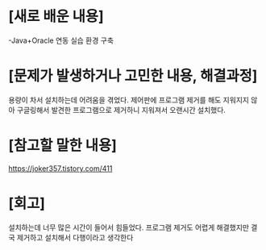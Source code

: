 # [새로 배운 내용]
-Java+Oracle 연동 실습 환경 구축

# [문제가 발생하거나 고민한 내용, 해결과정]
용량이 차서 설치하는데 어려움을 겪었다. 제어판에 프로그램 제거를 해도 지워지지 않아 구글링해서 발견한 프로그램으로 제거하니 지워져서 오랜시간 설치했다.

# [참고할 말한 내용]
https://joker357.tistory.com/411

# [회고]
설치하는데 너무 많은 시간이 들어서 힘들었다. 프로그램 제거도 어렵게 해결했지만 결국 제거하고 설치해서 다행이라고 생각한다
